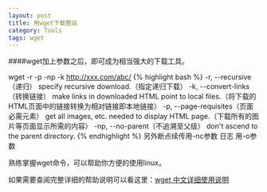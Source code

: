 ```yaml
---
layout: post
title: 用wget下载整站
category: Tools
tags: wget
---
```


####wget加上参数之后，即可成为相当强大的下载工具。

wget -r -p -np -k http://xxx.com/abc/
{% highlight bash %}
-r,  --recursive（递归）          specify recursive download.（指定递归下载）
-k,  --convert-links（转换链接）      make links in downloaded HTML point to local files.（将下载的HTML页面中的链接转换为相对链接即本地链接）
-p,  --page-requisites（页面必需元素）    get all images, etc. needed to display HTML page.（下载所有的图片等页面显示所需的内容）
-np, --no-parent（不追溯至父级）          don't ascend to the parent directory.
{% endhighlight %}
另外断点续传用-nc参数 日志 用-o参数

熟练掌握wget命令，可以帮助你方便的使用linux。

如果需要查阅完整详细的帮助说明可以看这里：[wget 中文详细使用说明](http://butian.org/knowledge/linux/20081007/255.html)
